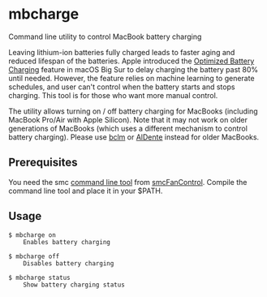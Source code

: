 # mbcharge

Command line utility to control MacBook battery charging

Leaving lithium-ion batteries fully charged leads to faster aging and reduced
lifespan of the batteries. Apple introduced the [Optimized Battery Charging][optimized-battery-charing]
feature in macOS Big Sur to delay charging the battery past 80% until needed.
However, the feature relies on machine learning to generate schedules, and user
can't control when the battery starts and stops charging. This tool is for those who want more
manual control.

The utility allows turning on / off battery charging for MacBooks (including
MacBook Pro/Air with Apple Silicon). Note that it may not work on older
generations of MacBooks (which uses a different mechanism to control battery
charging). Please use [bclm][bclm] or [AlDente][AlDente] instead for older MacBooks.

## Prerequisites

You need the smc [command line tool][smc-command]
from [smcFanControl][smcFanControl]. Compile the command line tool and
place it in your $PATH.

## Usage

```
$ mbcharge on
    Enables battery charging

$ mbcharge off
    Disables battery charging

$ mbcharge status
    Show battery charging status
```

[optimized-battery-charing]: https://support.apple.com/guide/macbook-pro/charge-the-battery-apdbc13fd966/mac
[bclm]: https://github.com/zackelia/bclm
[AlDente]: https://github.com/davidwernhart/AlDente
[smc-command]: https://github.com/hholtmann/smcFanControl/tree/master/smc-command
[smcFanControl]: https://github.com/hholtmann/smcFanControl
